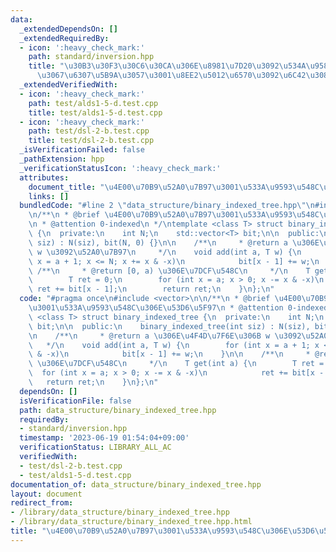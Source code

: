 ```yaml
---
data:
  _extendedDependsOn: []
  _extendedRequiredBy:
  - icon: ':heavy_check_mark:'
    path: standard/inversion.hpp
    title: "\u30B3\u30F3\u30C6\u30CA\u306E\u8981\u7D20\u3092\u534A\u958B\u533A\u9593\
      \u3067\u6307\u5B9A\u3057\u3001\u8EE2\u5012\u6570\u3092\u6C42\u3081\u308B"
  _extendedVerifiedWith:
  - icon: ':heavy_check_mark:'
    path: test/alds1-5-d.test.cpp
    title: test/alds1-5-d.test.cpp
  - icon: ':heavy_check_mark:'
    path: test/dsl-2-b.test.cpp
    title: test/dsl-2-b.test.cpp
  _isVerificationFailed: false
  _pathExtension: hpp
  _verificationStatusIcon: ':heavy_check_mark:'
  attributes:
    document_title: "\u4E00\u70B9\u52A0\u7B97\u3001\u533A\u9593\u548C\u306E\u53D6\u5F97"
    links: []
  bundledCode: "#line 2 \"data_structure/binary_indexed_tree.hpp\"\n#include <vector>\n\
    \n/**\n * @brief \u4E00\u70B9\u52A0\u7B97\u3001\u533A\u9593\u548C\u306E\u53D6\u5F97\
    \n * @attention 0-indexed\n */\ntemplate <class T> struct binary_indexed_tree\
    \ {\n  private:\n    int N;\n    std::vector<T> bit;\n\n  public:\n    binary_indexed_tree(int\
    \ siz) : N(siz), bit(N, 0) {}\n\n    /**\n     * @return a \u306E\u4F4D\u7F6E\u306B\
    \ w \u3092\u52A0\u7B97\n     */\n    void add(int a, T w) {\n        for (int\
    \ x = a + 1; x <= N; x += x & -x)\n            bit[x - 1] += w;\n    }\n\n   \
    \ /**\n     * @return [0, a) \u306E\u7DCF\u548C\n     */\n    T get(int a) {\n\
    \        T ret = 0;\n        for (int x = a; x > 0; x -= x & -x)\n           \
    \ ret += bit[x - 1];\n        return ret;\n    }\n};\n"
  code: "#pragma once\n#include <vector>\n\n/**\n * @brief \u4E00\u70B9\u52A0\u7B97\
    \u3001\u533A\u9593\u548C\u306E\u53D6\u5F97\n * @attention 0-indexed\n */\ntemplate\
    \ <class T> struct binary_indexed_tree {\n  private:\n    int N;\n    std::vector<T>\
    \ bit;\n\n  public:\n    binary_indexed_tree(int siz) : N(siz), bit(N, 0) {}\n\
    \n    /**\n     * @return a \u306E\u4F4D\u7F6E\u306B w \u3092\u52A0\u7B97\n  \
    \   */\n    void add(int a, T w) {\n        for (int x = a + 1; x <= N; x += x\
    \ & -x)\n            bit[x - 1] += w;\n    }\n\n    /**\n     * @return [0, a)\
    \ \u306E\u7DCF\u548C\n     */\n    T get(int a) {\n        T ret = 0;\n      \
    \  for (int x = a; x > 0; x -= x & -x)\n            ret += bit[x - 1];\n     \
    \   return ret;\n    }\n};\n"
  dependsOn: []
  isVerificationFile: false
  path: data_structure/binary_indexed_tree.hpp
  requiredBy:
  - standard/inversion.hpp
  timestamp: '2023-06-19 01:54:04+09:00'
  verificationStatus: LIBRARY_ALL_AC
  verifiedWith:
  - test/dsl-2-b.test.cpp
  - test/alds1-5-d.test.cpp
documentation_of: data_structure/binary_indexed_tree.hpp
layout: document
redirect_from:
- /library/data_structure/binary_indexed_tree.hpp
- /library/data_structure/binary_indexed_tree.hpp.html
title: "\u4E00\u70B9\u52A0\u7B97\u3001\u533A\u9593\u548C\u306E\u53D6\u5F97"
---
```

